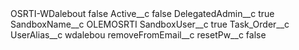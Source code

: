<?xml version="1.0" encoding="UTF-8"?>
<CustomMetadata xmlns="http://soap.sforce.com/2006/04/metadata" xmlns:xsi="http://www.w3.org/2001/XMLSchema-instance" xmlns:xsd="http://www.w3.org/2001/XMLSchema">
    <label>OSRTI-WDalebout</label>
    <protected>false</protected>
    <values>
        <field>Active__c</field>
        <value xsi:type="xsd:boolean">false</value>
    </values>
    <values>
        <field>DelegatedAdmin__c</field>
        <value xsi:type="xsd:boolean">true</value>
    </values>
    <values>
        <field>SandboxName__c</field>
        <value xsi:type="xsd:string">OLEMOSRTI</value>
    </values>
    <values>
        <field>SandboxUser__c</field>
        <value xsi:type="xsd:boolean">true</value>
    </values>
    <values>
        <field>Task_Order__c</field>
        <value xsi:nil="true"/>
    </values>
    <values>
        <field>UserAlias__c</field>
        <value xsi:type="xsd:string">wdalebou</value>
    </values>
    <values>
        <field>removeFromEmail__c</field>
        <value xsi:nil="true"/>
    </values>
    <values>
        <field>resetPw__c</field>
        <value xsi:type="xsd:boolean">false</value>
    </values>
</CustomMetadata>
